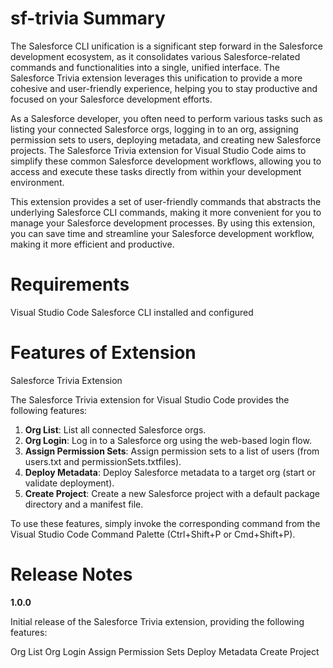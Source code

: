# sf-trivia Summary

The Salesforce CLI unification is a significant step forward in the Salesforce development ecosystem, as it consolidates various Salesforce-related commands and functionalities into a single, unified interface. The Salesforce Trivia extension leverages this unification to provide a more cohesive and user-friendly experience, helping you to stay productive and focused on your Salesforce development efforts.  

As a Salesforce developer, you often need to perform various tasks such as listing your connected Salesforce orgs, logging in to an org, assigning permission sets to users, deploying metadata, and creating new Salesforce projects. The Salesforce Trivia extension for Visual Studio Code aims to simplify these common Salesforce development workflows, allowing you to access and execute these tasks directly from within your development environment.

This extension provides a set of user-friendly commands that abstracts the underlying Salesforce CLI commands, making it more convenient for you to manage your Salesforce development processes. By using this extension, you can save time and streamline your Salesforce development workflow, making it more efficient and productive.

# Requirements

Visual Studio Code
Salesforce CLI installed and configured

# Features of Extension

Salesforce Trivia Extension

The Salesforce Trivia extension for Visual Studio Code provides the following features:

1. **Org List**: List all connected Salesforce orgs.
2. **Org Login**: Log in to a Salesforce org using the web-based login flow.
3. **Assign Permission Sets**: Assign permission sets to a list of users (from users.txt and permissionSets.txtfiles).
4. **Deploy Metadata**: Deploy Salesforce metadata to a target org (start or validate deployment).
5. **Create Project**: Create a new Salesforce project with a default package directory and a manifest file.

To use these features, simply invoke the corresponding command from the Visual Studio Code Command Palette (Ctrl+Shift+P or Cmd+Shift+P).

# Release Notes

**1.0.0**

Initial release of the Salesforce Trivia extension, providing the following features:

Org List
Org Login
Assign Permission Sets
Deploy Metadata
Create Project


